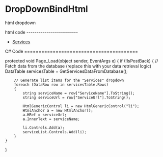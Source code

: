 # DropDownBindHtml
html dropdown 


html code --------------------------

<ul>


  
  <li class="dropdown">
        <a href="#" id="ddlItems" runat="server">
            <span>Services</span> <i class="bi bi-chevron-down"></i>
        </a>
        <ul id="serviceList" runat="server"></ul>
    </li>
</ul>

C# Code ========================================

protected void Page_Load(object sender, EventArgs e)
{
    if (!IsPostBack)
    {
        // Fetch data from the database (replace this with your data retrieval logic)
        DataTable servicesTable = GetServicesDataFromDatabase();

        // Generate list items for the "Services" dropdown
        foreach (DataRow row in servicesTable.Rows)
        {
            string serviceName = row["ServiceName"].ToString();
            string serviceUrl = row["ServiceUrl"].ToString();

            HtmlGenericControl li = new HtmlGenericControl("li");
            HtmlAnchor a = new HtmlAnchor();
            a.HRef = serviceUrl;
            a.InnerText = serviceName;

            li.Controls.Add(a);
            serviceList.Controls.Add(li);
        }
    }
}
